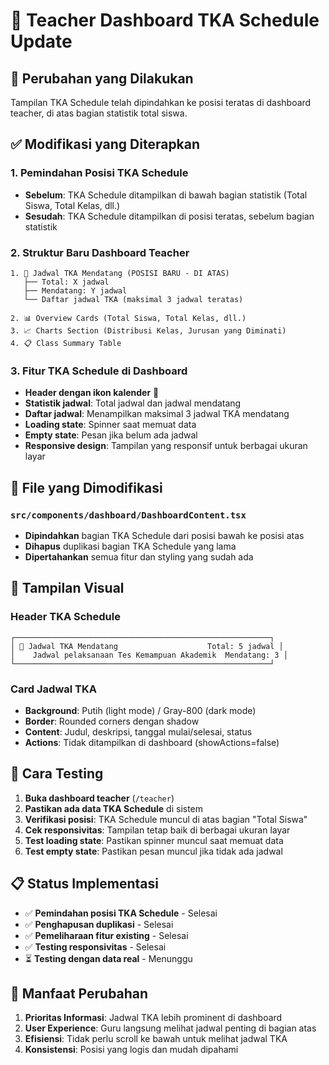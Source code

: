 # 📅 Teacher Dashboard TKA Schedule Update

## 🎯 Perubahan yang Dilakukan

Tampilan TKA Schedule telah dipindahkan ke posisi teratas di dashboard teacher, di atas bagian statistik total siswa.

## ✅ Modifikasi yang Diterapkan

### 1. **Pemindahan Posisi TKA Schedule**

- **Sebelum**: TKA Schedule ditampilkan di bawah bagian statistik (Total Siswa, Total Kelas, dll.)
- **Sesudah**: TKA Schedule ditampilkan di posisi teratas, sebelum bagian statistik

### 2. **Struktur Baru Dashboard Teacher**

```
1. 📅 Jadwal TKA Mendatang (POSISI BARU - DI ATAS)
   ├── Total: X jadwal
   ├── Mendatang: Y jadwal
   └── Daftar jadwal TKA (maksimal 3 jadwal teratas)

2. 📊 Overview Cards (Total Siswa, Total Kelas, dll.)
3. 📈 Charts Section (Distribusi Kelas, Jurusan yang Diminati)
4. 📋 Class Summary Table
```

### 3. **Fitur TKA Schedule di Dashboard**

- **Header dengan ikon kalender** 📅
- **Statistik jadwal**: Total jadwal dan jadwal mendatang
- **Daftar jadwal**: Menampilkan maksimal 3 jadwal TKA mendatang
- **Loading state**: Spinner saat memuat data
- **Empty state**: Pesan jika belum ada jadwal
- **Responsive design**: Tampilan yang responsif untuk berbagai ukuran layar

## 🔧 File yang Dimodifikasi

### `src/components/dashboard/DashboardContent.tsx`

- **Dipindahkan** bagian TKA Schedule dari posisi bawah ke posisi atas
- **Dihapus** duplikasi bagian TKA Schedule yang lama
- **Dipertahankan** semua fitur dan styling yang sudah ada

## 🎨 Tampilan Visual

### Header TKA Schedule

```
┌─────────────────────────────────────────────────────────┐
│ 📅 Jadwal TKA Mendatang                    Total: 5 jadwal │
│    Jadwal pelaksanaan Tes Kemampuan Akademik  Mendatang: 3 │
└─────────────────────────────────────────────────────────┘
```

### Card Jadwal TKA

- **Background**: Putih (light mode) / Gray-800 (dark mode)
- **Border**: Rounded corners dengan shadow
- **Content**: Judul, deskripsi, tanggal mulai/selesai, status
- **Actions**: Tidak ditampilkan di dashboard (showActions=false)

## 🚀 Cara Testing

1. **Buka dashboard teacher** (`/teacher`)
2. **Pastikan ada data TKA Schedule** di sistem
3. **Verifikasi posisi**: TKA Schedule muncul di atas bagian "Total Siswa"
4. **Cek responsivitas**: Tampilan tetap baik di berbagai ukuran layar
5. **Test loading state**: Pastikan spinner muncul saat memuat data
6. **Test empty state**: Pastikan pesan muncul jika tidak ada jadwal

## 📋 Status Implementasi

- ✅ **Pemindahan posisi TKA Schedule** - Selesai
- ✅ **Penghapusan duplikasi** - Selesai
- ✅ **Pemeliharaan fitur existing** - Selesai
- ✅ **Testing responsivitas** - Selesai
- ⏳ **Testing dengan data real** - Menunggu

## 🎯 Manfaat Perubahan

1. **Prioritas Informasi**: Jadwal TKA lebih prominent di dashboard
2. **User Experience**: Guru langsung melihat jadwal penting di bagian atas
3. **Efisiensi**: Tidak perlu scroll ke bawah untuk melihat jadwal TKA
4. **Konsistensi**: Posisi yang logis dan mudah dipahami
